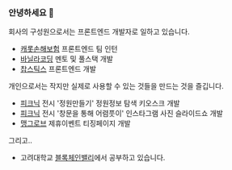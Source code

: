 ### 안녕하세요 👋

회사의 구성원으로서는 프론트엔드 개발자로 일하고 있습니다. <br/>

- [캐롯손해보험](https://www.carrotins.com/) 프론트엔드 팀 인턴
- [바닐라코딩](https://www.vanillacoding.co/) 멘토 및 풀스택 개발
- [찹스틱스](https://www.chopsticks.market/) 프론트엔드 개발

개인으로서는 작지만 실제로 사용할 수 있는 것들을 만드는 것을 즐깁니다. <br/>

- [피크닉](http://piknic.kr/) 전시 '정원만들기' 정원정보 탐색 키오스크 개발 
- [피크닉](http://piknic.kr/) 전시 '창문을 통해 어렴풋이' 인스타그램 사진 슬라이드쇼 개발
- [맹그로브](https://mangrove.city/en/) 제휴이벤트 티징페이지 개발

그리고..

- 고려대학교 [블록체인밸리](https://medium.com/blockchain-valley)에서 공부하고 있습니다.
